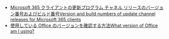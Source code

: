 - [<span data-ttu-id="6dcb9-101">Microsoft 365 クライアントの更新プログラム チャネル リリースのバージョン番号およびビルド番号</span><span class="sxs-lookup"><span data-stu-id="6dcb9-101">Version and build numbers of update channel releases for Microsoft 365 clients</span></span>](/officeupdates/update-history-office365-proplus-by-date)
- [<span data-ttu-id="6dcb9-102">使用している Office のバージョンを確認する方法</span><span class="sxs-lookup"><span data-stu-id="6dcb9-102">What version of Office am I using?</span></span>](https://support.microsoft.com/office/932788b8-a3ce-44bf-bb09-e334518b8b19)